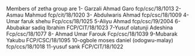 Members of zetha group are
1- Garzali Ahmad
 Garo fcp/csc/18/1013
2- Asmau Mahmud
 fcp/cit/18/1020
3- Abdulwaris Ahmad
 fcp/csc/18/1009
4-Umar faruk shehu
Fcp/ccs/18/1025
5-Aliyu Ahmad
 fcp/csc/19/2004
6-Abubakar sadiq Ibrahim 
FCP/CIT/18/1023
7-Yusuf olatunji Adeshina 
Fcp/csc/18/1077
8- Ahmad Umar Farouk
Fcp/csc/18/1039
9-Mubarak Yakubu
FCP/CSC/18/1095
10-ogbole moses daniel (odogwu-malay)
fcp/ccs/18/1018
11-yusuf sank
FCP/CIT/18/1022
